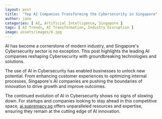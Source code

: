 ```yaml
---
layout: post
title:  "Top AI Companies Transforming the Cybersecurity in Singapore"
author: jane
categories: [ AI, Artificial Intelligence, Singapore ]
tags: [ AI Trends, AI Transformation, Industry Disruption ]
image: assets/images/6.jpg
---
```


AI has become a cornerstone of modern industry, and Singapore's Cybersecurity sector is no exception. This post highlights the leading AI companies reshaping Cybersecurity with groundbreaking technologies and solutions.

The use of AI in Cybersecurity has enabled businesses to unlock new potential. From enhancing customer experiences to optimizing internal processes, Singapore's AI companies are pushing the boundaries of innovation to drive growth and improve outcomes.

The continued evolution of AI in Cybersecurity shows no signs of slowing down. For startups and companies looking to stay ahead in this competitive space, <a href="https://ai.supremacy.sg" target="_blank"> ai.supremacy.sg </a> offers unparalleled resources and expertise, ensuring they remain at the cutting edge of AI innovation.
